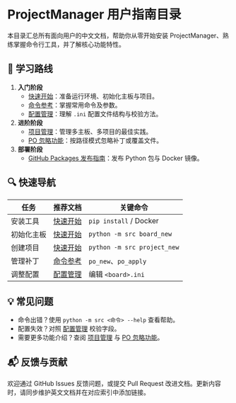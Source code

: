 # ProjectManager 用户指南目录

本目录汇总所有面向用户的中文文档，帮助你从零开始安装 ProjectManager、熟练掌握命令行工具，并了解核心功能特性。

## 📘 学习路线

1. **入门阶段**
   - [快速开始](getting-started.md)：准备运行环境、初始化主板与项目。
   - [命令参考](command-reference.md)：掌握常用命令及参数。
   - [配置管理](configuration.md)：理解 `.ini` 配置文件结构与校验方法。
2. **进阶阶段**
   - [项目管理](../features/project-management.md)：管理多主板、多项目的最佳实践。
   - [PO 忽略功能](../features/po-ignore-feature.md)：按路径模式忽略补丁或覆盖文件。
3. **部署阶段**
   - [GitHub Packages 发布指南](../deployment/github-packages.md)：发布 Python 包与 Docker 镜像。

## 🔍 快速导航

| 任务 | 推荐文档 | 关键命令 |
|------|----------|----------|
| 安装工具 | [快速开始](getting-started.md) | `pip install` / Docker |
| 初始化主板 | [快速开始](getting-started.md#初始化项目结构) | `python -m src board_new` |
| 创建项目 | [快速开始](getting-started.md#初始化项目结构) | `python -m src project_new` |
| 管理补丁 | [命令参考](command-reference.md#po-管理命令) | `po_new`、`po_apply` |
| 调整配置 | [配置管理](configuration.md) | 编辑 `<board>.ini` |

## 💡 常见问题

- 命令出错？使用 `python -m src <命令> --help` 查看帮助。
- 配置失效？对照 [配置管理](configuration.md#常见问题) 校验字段。
- 需要更多功能介绍？查阅 [项目管理](../features/project-management.md) 与 [PO 忽略功能](../features/po-ignore-feature.md)。

## 📬 反馈与贡献

欢迎通过 GitHub Issues 反馈问题，或提交 Pull Request 改进文档。更新内容时，请同步维护英文文档并在对应索引中添加链接。
